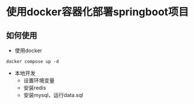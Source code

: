 # 使用docker容器化部署springboot项目
## 如何使用

- 使用docker
```shell
docker compose up -d
```

- 本地开发
  - 设置环境变量
  - 安装redis
  - 安装mysql，运行data.sql